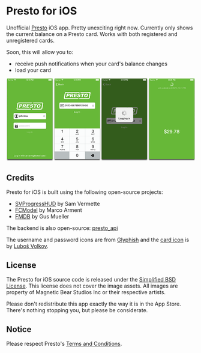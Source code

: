 # Presto for iOS

Unofficial [Presto](http://prestocard.ca) iOS app. Pretty unexciting right now. Currently only shows the current balance on a Presto card. Works with both registered and unregistered cards.

Soon, this will allow you to:

* receive push notifications when your card's balance changes
* load your card

![Screenshots](screenshots.png)

## Credits

Presto for iOS is built using the following open-source projects:

* [SVProgressHUD](https://github.com/samvermette/SVProgressHUD) by Sam Vermette
* [FCModel](https://github.com/marcoarment/FCModel) by Marco Arment
* [FMDB](https://github.com/ccgus/fmdb) by Gus Mueller

The backend is also open-source: [presto_api](https://github.com/jpsim/presto_api)

The username and password icons are from [Glyphish](http://glyphish.com) and the [card icon](http://thenounproject.com/term/browser/20806/) is by [Luboš Volkov](http://thenounproject.com/Lubo%C5%A1%20Volkov).

## License

The Presto for iOS source code is released under the [Simplified BSD License](https://github.com/jpsim/presto_ios/blob/master/LICENSE). This license does not cover the image assets. All images are property of Magnetic Bear Studios Inc or their respective artists.

Please don't redistribute this app exactly the way it is in the App Store. There's nothing stopping you, but please be considerate.

## Notice

Please respect Presto's [Terms and Conditions](https://www.prestocard.ca/en-US/Pages/ContentPages/Terms.aspx).
